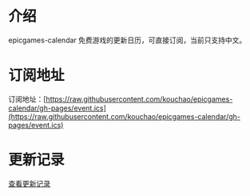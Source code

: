 # 介绍
epicgames-calendar 免费游戏的更新日历，可直接订阅，当前只支持中文。

# 订阅地址
订阅地址：[https://raw.githubusercontent.com/kouchao/epicgames-calendar/gh-pages/event.ics](https://raw.githubusercontent.com/kouchao/epicgames-calendar/gh-pages/event.ics)

# 更新记录
[查看更新记录](https://kouchao.github.io/epicgames-calendar/)